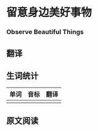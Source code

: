 # 留意身边美好事物

### Observe Beautiful Things

## 翻译


## 生词统计
| 单词 | 音标 | 翻译 |
|-|-|-|
|  |  |  |


## 原文阅读


<src-rtyAudio :src="'https://rtyxmd.gitee.io/rtyresources2020/May/Observe%20Beautiful%20Things.mp3'"></src-rtyAudio>
